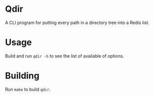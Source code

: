 # Qdir

A CLI program for putting every path in a directory tree into a Redis list.

# Usage

Build and run `qdir -h` to see the list of available of options.

# Building

Run `make` to build `qdir`.
